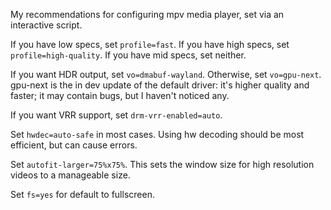 My recommendations for configuring mpv media player, set via an interactive script.

If you have low specs, set `profile=fast`. If you have high specs, set `profile=high-quality`. If you have mid specs, set neither.

If you want HDR output, set `vo=dmabuf-wayland`. Otherwise, set `vo=gpu-next`. gpu-next is the in dev update of the default driver: it's higher quality and faster; it may contain bugs, but I haven't noticed any.

If you want VRR support, set `drm-vrr-enabled=auto`.

Set `hwdec=auto-safe` in most cases. Using hw decoding should be most efficient, but can cause errors. 

Set `autofit-larger=75%x75%`. This sets the window size for high resolution videos to a manageable size.

Set `fs=yes` for default to fullscreen.
